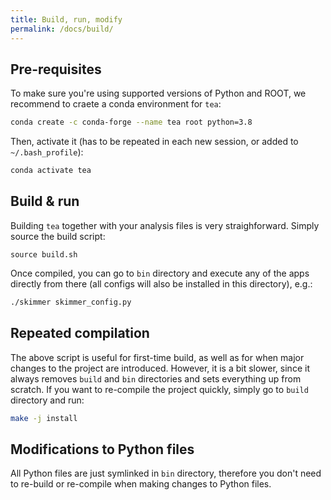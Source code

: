 ```yaml
---
title: Build, run, modify
permalink: /docs/build/
---
```


## Pre-requisites

To make sure you're using supported versions of Python and ROOT, we recommend to craete a conda environment for `tea`:

```bash
conda create -c conda-forge --name tea root python=3.8
```

Then, activate it (has to be repeated in each new session, or added to `~/.bash_profile`):

```bash
conda activate tea
```

## Build & run

Building `tea` together with your analysis files is very straighforward. Simply source the build script:

```
source build.sh
```

Once compiled, you can go to `bin` directory and execute any of the apps directly from there (all configs will also be installed in this directory), e.g.: 

```bash
./skimmer skimmer_config.py
```

## Repeated compilation

The above script is useful for first-time build, as well as for when major changes to the project are introduced. However, it is a bit slower, since it always removes `build` and `bin` directories and sets everything up from scratch. If you want to re-compile the project quickly, simply go to `build` directory and run:

```bash
make -j install
```

## Modifications to Python files

All Python files are just symlinked in `bin` directory, therefore you don't need to re-build or re-compile when making changes to Python files.
